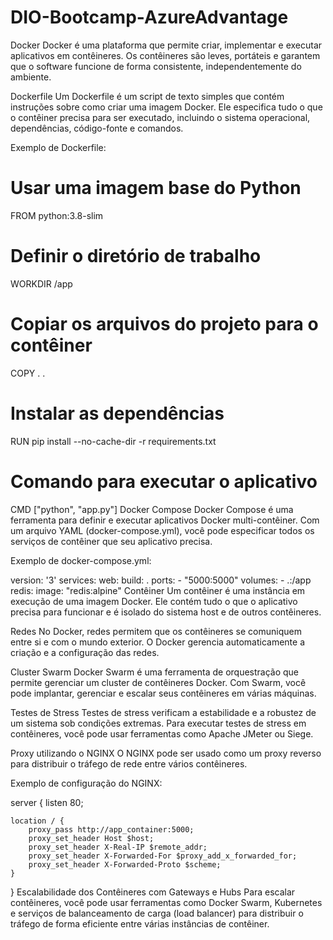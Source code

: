 # DIO-Bootcamp-AzureAdvantage

Docker
Docker é uma plataforma que permite criar, implementar e executar aplicativos em contêineres. Os contêineres são leves, portáteis e garantem que o software funcione de forma consistente, independentemente do ambiente.

Dockerfile
Um Dockerfile é um script de texto simples que contém instruções sobre como criar uma imagem Docker. Ele especifica tudo o que o contêiner precisa para ser executado, incluindo o sistema operacional, dependências, código-fonte e comandos.

Exemplo de Dockerfile:

# Usar uma imagem base do Python
FROM python:3.8-slim

# Definir o diretório de trabalho
WORKDIR /app

# Copiar os arquivos do projeto para o contêiner
COPY . .

# Instalar as dependências
RUN pip install --no-cache-dir -r requirements.txt

# Comando para executar o aplicativo
CMD ["python", "app.py"]
Docker Compose
Docker Compose é uma ferramenta para definir e executar aplicativos Docker multi-contêiner. Com um arquivo YAML (docker-compose.yml), você pode especificar todos os serviços de contêiner que seu aplicativo precisa.

Exemplo de docker-compose.yml:

version: '3'
services:
  web:
    build: .
    ports:
      - "5000:5000"
    volumes:
      - .:/app
  redis:
    image: "redis:alpine"
Contêiner
Um contêiner é uma instância em execução de uma imagem Docker. Ele contém tudo o que o aplicativo precisa para funcionar e é isolado do sistema host e de outros contêineres.

Redes
No Docker, redes permitem que os contêineres se comuniquem entre si e com o mundo exterior. O Docker gerencia automaticamente a criação e a configuração das redes.

Cluster Swarm
Docker Swarm é uma ferramenta de orquestração que permite gerenciar um cluster de contêineres Docker. Com Swarm, você pode implantar, gerenciar e escalar seus contêineres em várias máquinas.

Testes de Stress
Testes de stress verificam a estabilidade e a robustez de um sistema sob condições extremas. Para executar testes de stress em contêineres, você pode usar ferramentas como Apache JMeter ou Siege.

Proxy utilizando o NGINX
O NGINX pode ser usado como um proxy reverso para distribuir o tráfego de rede entre vários contêineres.

Exemplo de configuração do NGINX:

server {
    listen 80;

    location / {
        proxy_pass http://app_container:5000;
        proxy_set_header Host $host;
        proxy_set_header X-Real-IP $remote_addr;
        proxy_set_header X-Forwarded-For $proxy_add_x_forwarded_for;
        proxy_set_header X-Forwarded-Proto $scheme;
    }
}
Escalabilidade dos Contêineres com Gateways e Hubs
Para escalar contêineres, você pode usar ferramentas como Docker Swarm, Kubernetes e serviços de balanceamento de carga (load balancer) para distribuir o tráfego de forma eficiente entre várias instâncias de contêiner.
